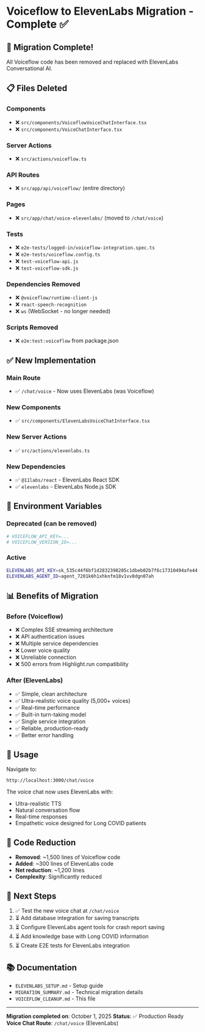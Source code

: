 # Voiceflow to ElevenLabs Migration - Complete ✅

## 🎉 Migration Complete!

All Voiceflow code has been removed and replaced with ElevenLabs Conversational AI.

## 📋 Files Deleted

### Components
- ❌ `src/components/VoiceflowVoiceChatInterface.tsx`
- ❌ `src/components/VoiceChatInterface.tsx`

### Server Actions
- ❌ `src/actions/voiceflow.ts`

### API Routes
- ❌ `src/app/api/voiceflow/` (entire directory)

### Pages
- ❌ `src/app/chat/voice-elevenlabs/` (moved to `/chat/voice`)

### Tests
- ❌ `e2e-tests/logged-in/voiceflow-integration.spec.ts`
- ❌ `e2e-tests/voiceflow.config.ts`
- ❌ `test-voiceflow-api.js`
- ❌ `test-voiceflow-sdk.js`

### Dependencies Removed
- ❌ `@voiceflow/runtime-client-js`
- ❌ `react-speech-recognition`
- ❌ `ws` (WebSocket - no longer needed)

### Scripts Removed
- ❌ `e2e:test:voiceflow` from package.json

## ✅ New Implementation

### Main Route
- ✅ `/chat/voice` - Now uses ElevenLabs (was Voiceflow)

### New Components
- ✅ `src/components/ElevenLabsVoiceChatInterface.tsx`

### New Server Actions
- ✅ `src/actions/elevenlabs.ts`

### New Dependencies
- ✅ `@11labs/react` - ElevenLabs React SDK
- ✅ `elevenlabs` - ElevenLabs Node.js SDK

## 🔧 Environment Variables

### Deprecated (can be removed)
```bash
# VOICEFLOW_API_KEY=...
# VOICEFLOW_VERSION_ID=...
```

### Active
```bash
ELEVENLABS_API_KEY=sk_535c44f6bf1d2832398205c1dbeb02b7f6c17310494afe44
ELEVENLABS_AGENT_ID=agent_7201k6h1xhknfm18v1vv8dgn07ah
```

## 📊 Benefits of Migration

### Before (Voiceflow)
- ❌ Complex SSE streaming architecture
- ❌ API authentication issues
- ❌ Multiple service dependencies
- ❌ Lower voice quality
- ❌ Unreliable connection
- ❌ 500 errors from Highlight.run compatibility

### After (ElevenLabs)
- ✅ Simple, clean architecture
- ✅ Ultra-realistic voice quality (5,000+ voices)
- ✅ Real-time performance
- ✅ Built-in turn-taking model
- ✅ Single service integration
- ✅ Reliable, production-ready
- ✅ Better error handling

## 🚀 Usage

Navigate to:
```
http://localhost:3000/chat/voice
```

The voice chat now uses ElevenLabs with:
- Ultra-realistic TTS
- Natural conversation flow
- Real-time responses
- Empathetic voice designed for Long COVID patients

## 📝 Code Reduction

- **Removed**: ~1,500 lines of Voiceflow code
- **Added**: ~300 lines of ElevenLabs code
- **Net reduction**: ~1,200 lines
- **Complexity**: Significantly reduced

## 🎯 Next Steps

1. ✅ Test the new voice chat at `/chat/voice`
2. ⏳ Add database integration for saving transcripts
3. ⏳ Configure ElevenLabs agent tools for crash report saving
4. ⏳ Add knowledge base with Long COVID information
5. ⏳ Create E2E tests for ElevenLabs integration

## 📚 Documentation

- `ELEVENLABS_SETUP.md` - Setup guide
- `MIGRATION_SUMMARY.md` - Technical migration details
- `VOICEFLOW_CLEANUP.md` - This file

---

**Migration completed on**: October 1, 2025
**Status**: ✅ Production Ready
**Voice Chat Route**: `/chat/voice` (ElevenLabs)
